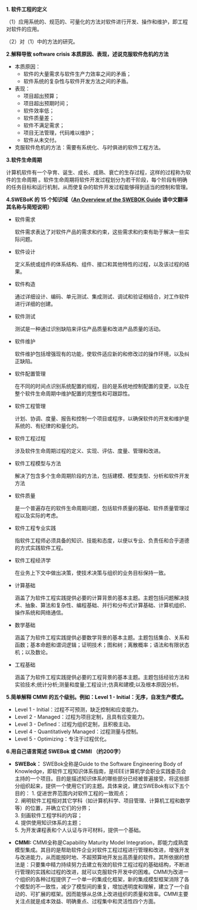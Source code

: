**1. 软件工程的定义**

（1）应用系统的、规范的、可量化的方法对软件进行开发、操作和维护，即工程对软件的应用。

（2）对（1）中的方法的研究。



**2.解释导致 software crisis 本质原因、表现，述说克服软件危机的方法**

* 本质原因：
  * 软件的大量需求与软件生产力效率之间的矛盾；
  * 软件系统的复杂性与软件开发方法之间的矛盾。
* 表现：
  * 项目超出预算；
  * 项目超出预期时间；
  * 软件效率低；
  * 软件质量差；
  * 软件不满足需求；
  * 项目无法管理，代码难以维护；
  * 软件从未交付。
* 克服软件危机的方法：需要有系统化、与时俱进的软件工程方法。



**3.软件生命周期**

计算机软件有一个孕育、诞生、成长、成熟、衰亡的生存过程，这样的过程称为软件的生命周期 。软件生命周期将软件开发过程划分为若干阶段，每个阶段有明确的任务目标和运行机制，从而使复杂的软件开发过程能够得到适当的控制和管理。



**4.SWEBoK 的 15 个知识域（[An Overview of the SWEBOK Guide](https://www.sebokwiki.org/wiki/An_Overview_of_the_SWEBOK_Guide) 请中文翻译其名称与简短说明）**

* 软件需求

  软件需求表达了对软件产品的需求和约束，这些需求和约束有助于解决一些实际问题。

* 软件设计

  定义系统或组件的体系结构、组件、接口和其他特性的过程，以及该过程的结果。

* 软件构造

  通过详细设计、编码、单元测试、集成测试、调试和验证相结合，对工作软件进行详细的创建。

* 软件测试

  测试是一种通过识别缺陷来评估产品质量和改进产品质量的活动。

* 软件维护

  软件维护包括增强现有的功能，使软件适应新的和修改过的操作环境，以及纠正缺陷。

* 软件配置管理

  在不同的时间点识别系统配置的规程，目的是系统地控制配置的变更，以及在整个软件生命周期中维护配置的完整性和可跟踪性。

* 软件工程管理

  计划、协调、度量、报告和控制一个项目或程序，以确保软件的开发和维护是系统的、有纪律的和量化的。

* 软件工程过程

  涉及软件生命周期过程的定义、实现、评估、度量、管理和改进。

* 软件工程模型与方法

  解决了包含多个生命周期阶段的方法，包括建模、模型类型、分析和软件开发方法

* 软件质量

  是一个普遍存在的软件生命周期问题，包括软件质量的基础、软件质量管理过程以及实际的考虑。

* 软件工程专业实践

  指软件工程师必须具备的知识、技能和态度，以便以专业、负责任和合乎道德的方式实践软件工程。

* 软件工程经济学

  在业务上下文中做出决策，使技术决策与组织的业务目标保持一致。

* 计算基础

  涵盖了为软件工程实践提供必要的计算背景的基本主题。主题包括问题解决技术、抽象、算法和复杂性、编程基础、并行和分布式计算基础、计算机组织、操作系统和网络通信。

* 数学基础

  涵盖了为软件工程实践提供必要数学背景的基本主题。主题包括集合、关系和函数；基本命题和谓词逻辑；证明技术；图和树；离散概率；语法和有限状态机；以及数论。

* 工程基础

  涵盖了为软件工程实践提供必要的工程背景的基本主题。主题包括经验方法和实验技术;统计分析;测量和度量;工程设计;仿真和建模;以及根本原因分析。



**5.简单解释 CMMI 的五个级别。例如：Level 1 - Initial：无序，自发生产模式。**

* Level 1 - Initial：过程不可预测，缺乏控制和应变能力。
* Level 2 - Managed：过程为项目定制，且具有应变能力。
* Level 3 - Defined：过程为组织定制，且积极主动。
* Level 4 - Quantitatively Managed：过程测量与控制。
* Level 5 - Optimizing：专注于过程优化。



**6.用自己语言简述 SWEBok 或 CMMI （约200字）**

- **SWEBok：**
  SWEBok全称是Guide to the Software Engineering Body of Knowledge，即软件工程知识体系指南，是IEEE计算机学会职业实践委员会主持的一个项目。目的是描述知识体系的哪些部分已经被普遍接受，将这些部分组织起来，提供一个使用它们的主题。具体来说，建立SWEBok有以下五个目的：
                  1.  促进世界范围内对软件工程的一致观点；  
                  2.  阐明软件工程相对其它学科（如计算机科学、项目管理、计算机工程和数学等）的位置，并确立它们的分界；  
                  3.  刻画软件工程学科的内容；  
                  4.  提供使用知识体系的主题；  
                  5.  为开发课程表和个人认证与许可材料，提供一个基础。

- **CMMI:**
  CMMI全称是Capability Maturity Model Integration，即能力成熟度模型集成。其目的是帮助软件企业对软件工程过程进行管理和改进，增强开发与改进能力，从而能按时地、不超预算地开发出高质量的软件。其所依据的想法是：只要集中精力持续努力去建立有效的软件工程过程的基础结构，不断进行管理的实践和过程的改进，就可以克服软件开发中的困难。CMMI为改进一个组织的各种过程提供了一个单一的集成化框架，新的集成模型框架消除了各个模型的不一致性，减少了模型间的重复，增加透明度和理解，建立了一个自动的、可扩展的框架。因而能够从总体上改进组织的质量和效率。CMMI主要关注点就是成本效益、明确重点、过程集中和灵活性四个方面。

